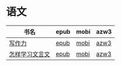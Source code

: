 # 语文

| 书名 | epub | mobi | azw3 |
| --- | --- | --- | --- |
| [写作力](http://ct.dalanmei.com/f/31084289-572115803-fbc8f4) | [epub](http://ct.dalanmei.com/f/31084289-572115803-fbc8f4) | [mobi](http://ct.dalanmei.com/f/31084289-571701879-be33b5) | [azw3](http://ct.dalanmei.com/f/31084289-572141513-d82730) |
| [怎样学习文言文](http://ct.dalanmei.com/f/31084289-571736545-053b41) | [epub](http://ct.dalanmei.com/f/31084289-571736545-053b41) | [mobi](http://ct.dalanmei.com/f/31084289-571606145-a8b7e1) | [azw3](http://ct.dalanmei.com/f/31084289-571914884-9a6ddf) |
